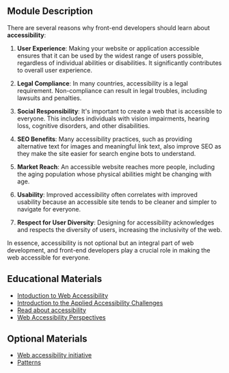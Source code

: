 ## Module Description

There are several reasons why front-end developers should learn about **accessibility**:

1. **User Experience**: Making your website or application accessible ensures that it can be used by the widest range of
users possible, regardless of individual abilities or disabilities. It significantly contributes to overall user experience.

2. **Legal Compliance**: In many countries, accessibility is a legal requirement. Non-compliance can result in legal 
troubles, including lawsuits and penalties.

3. **Social Responsibility**: It's important to create a web that is accessible to everyone. This includes individuals 
with vision impairments, hearing loss, cognitive disorders, and other disabilities.

4. **SEO Benefits**: Many accessibility practices, such as providing alternative text for images and meaningful link text, 
also improve SEO as they make the site easier for search engine bots to understand.

5. **Market Reach**: An accessible website reaches more people, including the aging population whose physical abilities 
might be changing with age.

6. **Usability**: Improved accessibility often correlates with improved usability because an accessible site tends to be 
cleaner and simpler to navigate for everyone.

7. **Respect for User Diversity**: Designing for accessibility acknowledges and respects the diversity of users, increasing 
the inclusivity of the web.

In essence, accessibility is not optional but an integral part of web development, and front-end developers play
a crucial role in making the web accessible for everyone.

## Educational Materials
- [Intoduction to Web Accessibility](https://youtu.be/20SHvU2PKsM?si=HtRkXwkvUzc1DUel)
- [Introduction to the Applied Accessibility Challenges](https://www.freecodecamp.org/learn/responsive-web-design/applied-accessibility/)
- [Read about accessibility](https://web.dev/articles/accessibility)
- [Web Accessibility Perspectives](https://youtu.be/3f31oufqFSM?si=-WDeWujaDBAmw2YH)

## Optional Materials
- [Web accessibility initiative](https://www.w3.org/WAI/fundamentals/accessibility-intro/)
- [Patterns](https://www.w3.org/WAI/ARIA/apg/patterns/)

